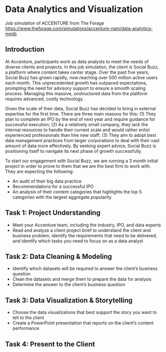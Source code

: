 # Data Analytics and Visualization
Job simulation of ACCENTURE from The Forage https://www.theforage.com/simulations/accenture-nam/data-analytics-mmlb
## Introduction
At Accenture, participants work as data analysts to meet the needs of diverse clients and projects. In this job simulation, the client is Social Buzz, a platform where content takes center stage. Over the past five years, Social Buzz has grown rapidly, now reaching over 500 million active users each month. This unprecedented growth has outpaced expectations, prompting the need for advisory support to ensure a smooth scaling process. Managing this massive, unstructured data from the platform requires advanced, costly technology.

Given the scale of their data, Social Buzz has decided to bring in external expertise for the first time. There are three main reasons for this: (1) They plan to complete an IPO by the end of next year and require guidance for successful execution; (2) As a relatively small company, they lack the internal resources to handle their current scale and would rather enlist experienced professionals than hire new staff; (3) They aim to adopt best data management practices from larger corporations to deal with their vast amount of data more effectively. By seeking expert advice, Social Buzz is positioning itself to navigate its next phase of growth successfully.

To start our engagement with Social Buzz, we are running a 3 month initial project in order  to prove to them that we are the best firm to work with. They are expecting the following:  
- An audit of their big data practice
- Recommendations for a successful IPO
-  An analysis of their content categories that highlights the top 5 categories with the largest aggregate popularity

## Task 1: Project Understanding
- Meet your Accenture team, including the industry, IPO, and data experts
- Read and analyze a client project brief to understand the client and business problem, identify the requirements that need to be delivered, and identify which tasks you need to focus on as a data analyst

## Task 2:  Data Cleaning & Modeling
- Identify which datasets will be required to answer the client’s business question
- Clean the datasets and merge them to prepare the data for analysis
- Determine the answer to the client’s business question

## Task 3: Data Visualization & Storytelling
- Choose the data visualizations that best support the story you want to tell to the client
- Create a PowerPoint presentation that reports on the client’s content performance

## Task 4: Present to the Client
